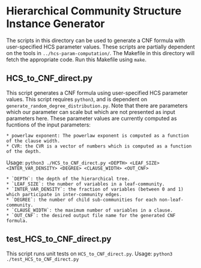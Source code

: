 # Hierarchical Community Structure Instance Generator
The scripts in this directory can be used to generate a CNF formula with user-specified HCS parameter values.
These scripts are partially dependent on the tools in `../hcs-param-computation/`. The Makefile in this directory will fetch the appropriate code. Run this Makefile using `make`.

## HCS_to_CNF_direct.py
This script generates a CNF formula using user-specified HCS parameter values.
This script requires `python3`, and is dependent on `generate_random_degree_distribution.py`.
Note that there are parameters which our parameter can scale but which are not presented as input parameters here. These parameter values are currently computed as fucntions of the input parameters:

    * powerlaw exponent: The powerlaw exponent is computed as a function of the clause width.
    * CVR: the CVR is a vector of numbers which is computed as a function of the depth.

Usage: `python3 ./HCS_to_CNF_direct.py <DEPTH> <LEAF_SIZE> <INTER_VAR_DENSITY> <DEGREE> <CLAUSE_WIDTH> <OUT_CNF>`

	* `DEPTH`: the depth of the hierarchical tree.
	* `LEAF_SIZE`: the number of variables in a leaf-community.
	* `INTER_VAR_DENSITY`: the fraction of variables (between 0 and 1) which participate in inter-community edges.
	* `DEGREE`: the number of child sub-communities for each non-leaf-community.
	* `CLAUSE_WIDTH`: the maximum number of variables in a clause.
	* `OUT_CNF`: the desired output file name for the generated CNF formula.

## test_HCS_to_CNF_direct.py
This script runs unit tests on `HCS_to_CNF_direct.py`.
Usage: `python3 ./test_HCS_to_CNF_direct.py`
